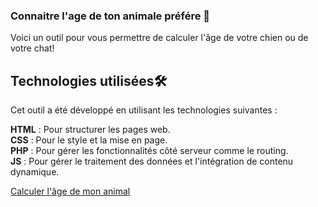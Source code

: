 ### Connaitre l'age de ton animale préfére 🐶

Voici un outil pour vous permettre de calculer l'âge de votre chien ou de votre chat! 

## Technologies utilisées🛠 
Cet outil a été développé en utilisant les technologies suivantes :

**HTML** : Pour structurer les pages web.\
**CSS** : Pour le style et la mise en page.\
**PHP** : Pour gérer les fonctionnalités côté serveur comme le routing.\
**JS** : Pour gérer le traitement des données et l'intégration de contenu dynamique.

[Calculer l'âge de mon animal](https://www.age-animaux.dallarinicolas.fr)
